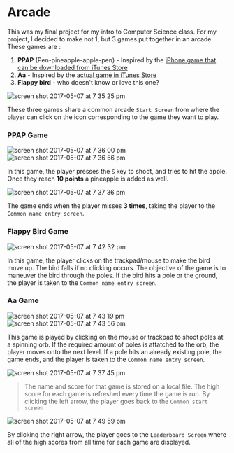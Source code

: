 # Arcade
This was my final project for my intro to Computer Science class. For my project, I decided to make not 1, but 3 games put together 
in an arcade. These games are :
1. **PPAP** (Pen-pineapple-apple-pen) - Inspired by the [iPhone game that can be downloaded from iTunes Store](https://itunes.apple.com/us/app/pineapple-pen/id1159035153?mt=8)
2. **Aa** - Inspired by the [actual game in iTunes Store](https://itunes.apple.com/us/app/aa/id905852173?mt=8)
3. **Flappy bird** - who doesn't know or love this one?

![screen shot 2017-05-07 at 7 35 25 pm](https://cloud.githubusercontent.com/assets/22265669/25786195/c5b160da-335e-11e7-84d2-173b31761840.png)

These three games share a common arcade `Start Screen` from where the player can click on the icon corresponding to the game they want to play. 

### PPAP Game
![screen shot 2017-05-07 at 7 36 00 pm](https://cloud.githubusercontent.com/assets/22265669/25786196/da2359a6-335e-11e7-8acd-fdf90d24c3c1.png) 
![screen shot 2017-05-07 at 7 36 56 pm](https://cloud.githubusercontent.com/assets/22265669/25786202/eae39c60-335e-11e7-8749-ef75d4961d42.png)

In this game, the player presses the `S` key to shoot, and tries to hit the apple. Once they reach **10 points** a pineapple is added as well.

![screen shot 2017-05-07 at 7 37 36 pm](https://cloud.githubusercontent.com/assets/22265669/25786210/024a1136-335f-11e7-9acc-1204b8ea7b66.png)

The game ends when the player misses **3 times**, taking the player to the `Common name entry screen`.

### Flappy Bird Game
![screen shot 2017-05-07 at 7 42 32 pm](https://cloud.githubusercontent.com/assets/22265669/25786234/7fde867c-335f-11e7-9c81-f944fc71cf8e.png)

In this game, the player clicks on the trackpad/mouse to make the bird move up. The bird falls if no clicking occurs. The objective of the 
game is to maneuver the bird through the poles. If the bird hits a pole or the ground, the player is taken to the `Common name entry screen`.

### Aa Game
![screen shot 2017-05-07 at 7 43 19 pm](https://cloud.githubusercontent.com/assets/22265669/25786263/de7ecb06-335f-11e7-89c5-2759a2ff903c.png)
![screen shot 2017-05-07 at 7 43 56 pm](https://cloud.githubusercontent.com/assets/22265669/25786265/e039bb86-335f-11e7-9250-0663077dc115.png)

This game is played by clicking on the mouse or trackpad to shoot poles at a spinning orb. If the required amount of poles is attatched to the orb, the player 
moves onto the next level. If a pole hits an already existing pole, the game ends, and the player is taken to the `Common name entry screen`.

![screen shot 2017-05-07 at 7 37 45 pm](https://cloud.githubusercontent.com/assets/22265669/25786218/1c96ca0c-335f-11e7-9cfb-332040b2115f.png)

> The name and score for that game is stored on a local file.
> The high score for each game is refreshed every time the game is run.
> By clicking the left arrow, the player goes back to the `Common start screen`

![screen shot 2017-05-07 at 7 49 59 pm](https://cloud.githubusercontent.com/assets/22265669/25786221/2cbf0bb0-335f-11e7-8400-67f481d2ef1b.png)

By clicking the right arrow, the player goes to the `Leaderboard Screen` where all of the high scores from all time for each game are displayed.

